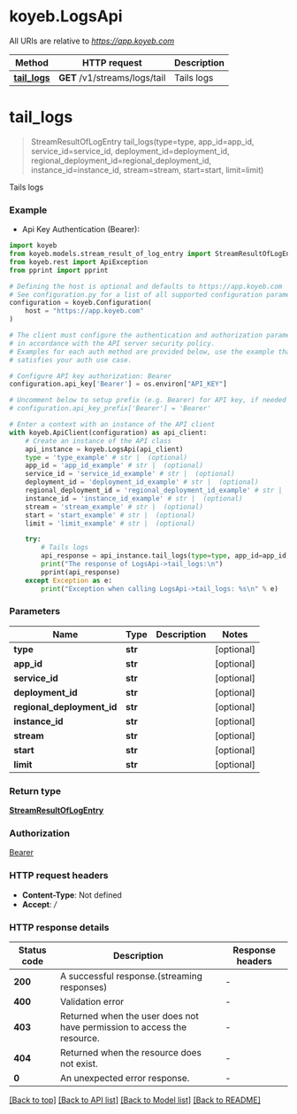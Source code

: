 # koyeb.LogsApi

All URIs are relative to *https://app.koyeb.com*

Method | HTTP request | Description
------------- | ------------- | -------------
[**tail_logs**](LogsApi.md#tail_logs) | **GET** /v1/streams/logs/tail | Tails logs


# **tail_logs**
> StreamResultOfLogEntry tail_logs(type=type, app_id=app_id, service_id=service_id, deployment_id=deployment_id, regional_deployment_id=regional_deployment_id, instance_id=instance_id, stream=stream, start=start, limit=limit)

Tails logs

### Example

* Api Key Authentication (Bearer):

```python
import koyeb
from koyeb.models.stream_result_of_log_entry import StreamResultOfLogEntry
from koyeb.rest import ApiException
from pprint import pprint

# Defining the host is optional and defaults to https://app.koyeb.com
# See configuration.py for a list of all supported configuration parameters.
configuration = koyeb.Configuration(
    host = "https://app.koyeb.com"
)

# The client must configure the authentication and authorization parameters
# in accordance with the API server security policy.
# Examples for each auth method are provided below, use the example that
# satisfies your auth use case.

# Configure API key authorization: Bearer
configuration.api_key['Bearer'] = os.environ["API_KEY"]

# Uncomment below to setup prefix (e.g. Bearer) for API key, if needed
# configuration.api_key_prefix['Bearer'] = 'Bearer'

# Enter a context with an instance of the API client
with koyeb.ApiClient(configuration) as api_client:
    # Create an instance of the API class
    api_instance = koyeb.LogsApi(api_client)
    type = 'type_example' # str |  (optional)
    app_id = 'app_id_example' # str |  (optional)
    service_id = 'service_id_example' # str |  (optional)
    deployment_id = 'deployment_id_example' # str |  (optional)
    regional_deployment_id = 'regional_deployment_id_example' # str |  (optional)
    instance_id = 'instance_id_example' # str |  (optional)
    stream = 'stream_example' # str |  (optional)
    start = 'start_example' # str |  (optional)
    limit = 'limit_example' # str |  (optional)

    try:
        # Tails logs
        api_response = api_instance.tail_logs(type=type, app_id=app_id, service_id=service_id, deployment_id=deployment_id, regional_deployment_id=regional_deployment_id, instance_id=instance_id, stream=stream, start=start, limit=limit)
        print("The response of LogsApi->tail_logs:\n")
        pprint(api_response)
    except Exception as e:
        print("Exception when calling LogsApi->tail_logs: %s\n" % e)
```



### Parameters


Name | Type | Description  | Notes
------------- | ------------- | ------------- | -------------
 **type** | **str**|  | [optional] 
 **app_id** | **str**|  | [optional] 
 **service_id** | **str**|  | [optional] 
 **deployment_id** | **str**|  | [optional] 
 **regional_deployment_id** | **str**|  | [optional] 
 **instance_id** | **str**|  | [optional] 
 **stream** | **str**|  | [optional] 
 **start** | **str**|  | [optional] 
 **limit** | **str**|  | [optional] 

### Return type

[**StreamResultOfLogEntry**](StreamResultOfLogEntry.md)

### Authorization

[Bearer](../README.md#Bearer)

### HTTP request headers

 - **Content-Type**: Not defined
 - **Accept**: */*

### HTTP response details

| Status code | Description | Response headers |
|-------------|-------------|------------------|
**200** | A successful response.(streaming responses) |  -  |
**400** | Validation error |  -  |
**403** | Returned when the user does not have permission to access the resource. |  -  |
**404** | Returned when the resource does not exist. |  -  |
**0** | An unexpected error response. |  -  |

[[Back to top]](#) [[Back to API list]](../README.md#documentation-for-api-endpoints) [[Back to Model list]](../README.md#documentation-for-models) [[Back to README]](../README.md)

